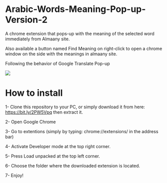 # Arabic-Words-Meaning-Pop-up-Version-2
A chrome extension that pops-up with the meaning of the selected word immediately from Almaany site.

Also available a button named Find Meaning on right-click to open a chrome window on the side with the meanings in almaany site.

Following the behavior of Google Translate Pop-up

<img style="-webkit-user-select: none;" src="https://thumbs.gfycat.com/DecentThinGalapagostortoise-size_restricted.gif">

# How to install

1- Clone this repository to your PC, or simply download it from here:
https://bit.ly/2PW5Vpq
then extract it.

2- Open Google Chrome

3- Go to extentions 
(simply by typing: chrome://extensions/ in the address bar)

4- Activate Developer mode at the top right corner.

5- Press Load unpacked at the top left corner.

6- Choose the folder where the downloaded extension is located.

7- Enjoy!
